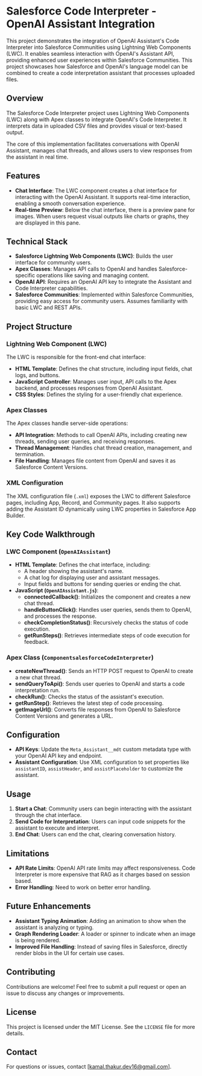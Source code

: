 # Salesforce Code Interpreter - OpenAI Assistant Integration

This project demonstrates the integration of OpenAI Assistant's Code Interpreter into Salesforce Communities using Lightning Web Components (LWC). It enables seamless interaction with OpenAI's Assistant API, providing enhanced user experiences within Salesforce Communities. This project showcases how Salesforce and OpenAI's language model can be combined to create a code interpretation assistant that processes uploaded files.

## Overview

The Salesforce Code Interpreter project uses Lightning Web Components (LWC) along with Apex classes to integrate OpenAI's Code Interpreter. It interprets data in uploaded CSV files and provides visual or text-based output.

The core of this implementation facilitates conversations with OpenAI Assistant, manages chat threads, and allows users to view responses from the assistant in real time.

## Features

- **Chat Interface**: The LWC component creates a chat interface for interacting with the OpenAI Assistant. It supports real-time interaction, enabling a smooth conversation experience.
- **Real-time Preview**: Below the chat interface, there is a preview pane for images. When users request visual outputs like charts or graphs, they are displayed in this pane.

## Technical Stack

- **Salesforce Lightning Web Components (LWC)**: Builds the user interface for community users.
- **Apex Classes**: Manages API calls to OpenAI and handles Salesforce-specific operations like saving and managing content.
- **OpenAI API**: Requires an OpenAI API key to integrate the Assistant and Code Interpreter capabilities.
- **Salesforce Communities**: Implemented within Salesforce Communities, providing easy access for community users. Assumes familiarity with basic LWC and REST APIs.

## Project Structure

### Lightning Web Component (LWC)

The LWC is responsible for the front-end chat interface:

- **HTML Template**: Defines the chat structure, including input fields, chat logs, and buttons.
- **JavaScript Controller**: Manages user input, API calls to the Apex backend, and processes responses from OpenAI Assistant.
- **CSS Styles**: Defines the styling for a user-friendly chat experience.

### Apex Classes

The Apex classes handle server-side operations:

- **API Integration**: Methods to call OpenAI APIs, including creating new threads, sending user queries, and receiving responses.
- **Thread Management**: Handles chat thread creation, management, and termination.
- **File Handling**: Manages file content from OpenAI and saves it as Salesforce Content Versions.

### XML Configuration

The XML configuration file (`.xml`) exposes the LWC to different Salesforce pages, including App, Record, and Community pages. It also supports adding the Assistant ID dynamically using LWC properties in Salesforce App Builder.

## Key Code Walkthrough

### LWC Component (`OpenAIAssistant`)

- **HTML Template**: Defines the chat interface, including:
  - A header showing the assistant's name.
  - A chat log for displaying user and assistant messages.
  - Input fields and buttons for sending queries or ending the chat.
- **JavaScript (`OpenAIAssistant.js`)**:
  - **connectedCallback()**: Initializes the component and creates a new chat thread.
  - **handleButtonClick()**: Handles user queries, sends them to OpenAI, and processes the response.
  - **checkCompletionStatus()**: Recursively checks the status of code execution.
  - **getRunSteps()**: Retrieves intermediate steps of code execution for feedback.

### Apex Class (`ComponentsalesforceCodeInterpreter`)

- **createNewThread()**: Sends an HTTP POST request to OpenAI to create a new chat thread.
- **sendQueryToApi()**: Sends user queries to OpenAI and starts a code interpretation run.
- **checkRun()**: Checks the status of the assistant's execution.
- **getRunStep()**: Retrieves the latest step of code processing.
- **getImageUrl()**: Converts file responses from OpenAI to Salesforce Content Versions and generates a URL.

## Configuration

- **API Keys**: Update the `Meta_Assistant__mdt` custom metadata type with your OpenAI API key and endpoint.
- **Assistant Configuration**: Use XML configuration to set properties like `assistantID`, `assistHeader`, and `assistPlaceholder` to customize the assistant.

## Usage

1. **Start a Chat**: Community users can begin interacting with the assistant through the chat interface.
2. **Send Code for Interpretation**: Users can input code snippets for the assistant to execute and interpret.
3. **End Chat**: Users can end the chat, clearing conversation history.

## Limitations

- **API Rate Limits**: OpenAI API rate limits may affect responsiveness. Code Interpreter is more expensive that RAG as it charges based on session based. 
- **Error Handling**: Need to work on better error handling.

## Future Enhancements

- **Assistant Typing Animation**: Adding an animation to show when the assistant is analyzing or typing.
- **Graph Rendering Loader**: A loader or spinner to indicate when an image is being rendered.
- **Improved File Handling**: Instead of saving files in Salesforce, directly render blobs in the UI for certain use cases.

## Contributing

Contributions are welcome! Feel free to submit a pull request or open an issue to discuss any changes or improvements.

## License

This project is licensed under the MIT License. See the `LICENSE` file for more details.

## Contact

For questions or issues, contact [kamal.thakur.dev16@gmail.com].
